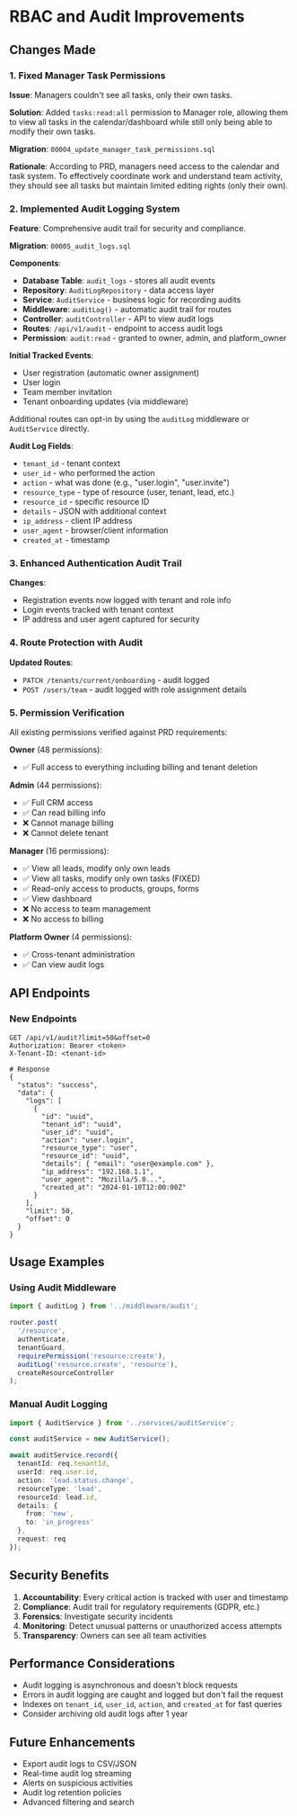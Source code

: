 # RBAC and Audit Improvements

## Changes Made

### 1. Fixed Manager Task Permissions
**Issue**: Managers couldn't see all tasks, only their own tasks.

**Solution**: Added `tasks:read:all` permission to Manager role, allowing them to view all tasks in the calendar/dashboard while still only being able to modify their own tasks.

**Migration**: `00004_update_manager_task_permissions.sql`

**Rationale**: According to PRD, managers need access to the calendar and task system. To effectively coordinate work and understand team activity, they should see all tasks but maintain limited editing rights (only their own).

### 2. Implemented Audit Logging System
**Feature**: Comprehensive audit trail for security and compliance.

**Migration**: `00005_audit_logs.sql`

**Components**:
- **Database Table**: `audit_logs` - stores all audit events
- **Repository**: `AuditLogRepository` - data access layer
- **Service**: `AuditService` - business logic for recording audits
- **Middleware**: `auditLog()` - automatic audit trail for routes
- **Controller**: `auditController` - API to view audit logs
- **Routes**: `/api/v1/audit` - endpoint to access audit logs
- **Permission**: `audit:read` - granted to owner, admin, and platform_owner

**Initial Tracked Events**:
- User registration (automatic owner assignment)
- User login
- Team member invitation
- Tenant onboarding updates (via middleware)

Additional routes can opt-in by using the `auditLog` middleware or `AuditService` directly.

**Audit Log Fields**:
- `tenant_id` - tenant context
- `user_id` - who performed the action
- `action` - what was done (e.g., "user.login", "user.invite")
- `resource_type` - type of resource (user, tenant, lead, etc.)
- `resource_id` - specific resource ID
- `details` - JSON with additional context
- `ip_address` - client IP address
- `user_agent` - browser/client information
- `created_at` - timestamp

### 3. Enhanced Authentication Audit Trail
**Changes**:
- Registration events now logged with tenant and role info
- Login events tracked with tenant context
- IP address and user agent captured for security

### 4. Route Protection with Audit
**Updated Routes**:
- `PATCH /tenants/current/onboarding` - audit logged
- `POST /users/team` - audit logged with role assignment details

### 5. Permission Verification
All existing permissions verified against PRD requirements:

**Owner** (48 permissions):
- ✅ Full access to everything including billing and tenant deletion

**Admin** (44 permissions):
- ✅ Full CRM access
- ✅ Can read billing info
- ❌ Cannot manage billing
- ❌ Cannot delete tenant

**Manager** (16 permissions):
- ✅ View all leads, modify only own leads
- ✅ View all tasks, modify only own tasks (FIXED)
- ✅ Read-only access to products, groups, forms
- ✅ View dashboard
- ❌ No access to team management
- ❌ No access to billing

**Platform Owner** (4 permissions):
- ✅ Cross-tenant administration
- ✅ Can view audit logs

## API Endpoints

### New Endpoints

```http
GET /api/v1/audit?limit=50&offset=0
Authorization: Bearer <token>
X-Tenant-ID: <tenant-id>

# Response
{
  "status": "success",
  "data": {
    "logs": [
      {
        "id": "uuid",
        "tenant_id": "uuid",
        "user_id": "uuid",
        "action": "user.login",
        "resource_type": "user",
        "resource_id": "uuid",
        "details": { "email": "user@example.com" },
        "ip_address": "192.168.1.1",
        "user_agent": "Mozilla/5.0...",
        "created_at": "2024-01-10T12:00:00Z"
      }
    ],
    "limit": 50,
    "offset": 0
  }
}
```

## Usage Examples

### Using Audit Middleware
```typescript
import { auditLog } from '../middleware/audit';

router.post(
  '/resource',
  authenticate,
  tenantGuard,
  requirePermission('resource:create'),
  auditLog('resource.create', 'resource'),
  createResourceController
);
```

### Manual Audit Logging
```typescript
import { AuditService } from '../services/auditService';

const auditService = new AuditService();

await auditService.record({
  tenantId: req.tenantId,
  userId: req.user.id,
  action: 'lead.status.change',
  resourceType: 'lead',
  resourceId: lead.id,
  details: {
    from: 'new',
    to: 'in_progress'
  },
  request: req
});
```

## Security Benefits

1. **Accountability**: Every critical action is tracked with user and timestamp
2. **Compliance**: Audit trail for regulatory requirements (GDPR, etc.)
3. **Forensics**: Investigate security incidents
4. **Monitoring**: Detect unusual patterns or unauthorized access attempts
5. **Transparency**: Owners can see all team activities

## Performance Considerations

- Audit logging is asynchronous and doesn't block requests
- Errors in audit logging are caught and logged but don't fail the request
- Indexes on `tenant_id`, `user_id`, `action`, and `created_at` for fast queries
- Consider archiving old audit logs after 1 year

## Future Enhancements

- Export audit logs to CSV/JSON
- Real-time audit log streaming
- Alerts on suspicious activities
- Audit log retention policies
- Advanced filtering and search
